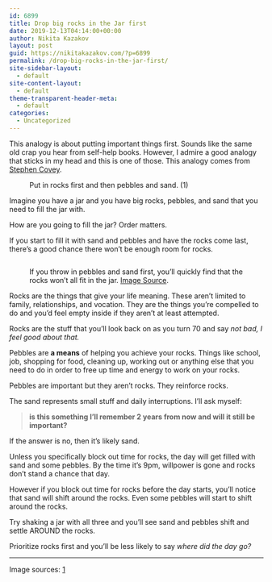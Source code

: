 ```yaml
---
id: 6899
title: Drop big rocks in the Jar first
date: 2019-12-13T04:14:00+00:00
author: Nikita Kazakov
layout: post
guid: https://nikitakazakov.com/?p=6899
permalink: /drop-big-rocks-in-the-jar-first/
site-sidebar-layout:
  - default
site-content-layout:
  - default
theme-transparent-header-meta:
  - default
categories:
  - Uncategorized
---
```


This analogy is about putting important things first. Sounds like the same old crap you hear from self-help books. However, I admire a good analogy that sticks in my head and this is one of those. This analogy comes from [Stephen Covey](https://en.wikipedia.org/wiki/Stephen_Covey).

<figure class="wp-block-image size-large"><img src="https://nikitakazakov.com/wp-content/uploads/2020/02/image-4-1024x550.png" alt="" class="wp-image-6915" srcset="https://nikitakazakov.com/wp-content/uploads/2020/02/image-4-1024x550.png 1024w, https://nikitakazakov.com/wp-content/uploads/2020/02/image-4-300x161.png 300w, https://nikitakazakov.com/wp-content/uploads/2020/02/image-4-768x412.png 768w, https://nikitakazakov.com/wp-content/uploads/2020/02/image-4.png 1140w" sizes="(max-width: 1024px) 100vw, 1024px" /><figcaption>Put in rocks first and then pebbles and sand. (1)</figcaption></figure> 

Imagine you have a jar and you have big rocks, pebbles, and sand that you need to fill the jar with.

How are you going to fill the jar? Order matters.

If you start to fill it with sand and pebbles and have the rocks come last, there&#8217;s a good chance there won&#8217;t be enough room for rocks.<figure class="wp-block-image size-large">

<img src="https://nikitakazakov.com/wp-content/uploads/2020/02/image-5.png" alt="" class="wp-image-6919" srcset="https://nikitakazakov.com/wp-content/uploads/2020/02/image-5.png 1012w, https://nikitakazakov.com/wp-content/uploads/2020/02/image-5-300x239.png 300w, https://nikitakazakov.com/wp-content/uploads/2020/02/image-5-768x612.png 768w" sizes="(max-width: 1012px) 100vw, 1012px" /> <figcaption>If you throw in pebbles and sand first, you&#8217;ll quickly find that the rocks won&#8217;t all fit in the jar. [Image Source](https://www.chronicle.com/blogs/profhacker/files/2015/02/The-5-Choices-rocks-680x355.png).</figcaption></figure> 

Rocks are the things that give your life meaning. These aren&#8217;t limited to family, relationships, and vocation. They are the things you&#8217;re compelled to do and you&#8217;d feel empty inside if they aren&#8217;t at least attempted.

Rocks are the stuff that you&#8217;ll look back on as you turn 70 and say _not bad, I feel good about that._

Pebbles are **a means** of helping you achieve your rocks. Things like school, job, shopping for food, cleaning up, working out or anything else that you need to do in order to free up time and energy to work on your rocks.

Pebbles are important but they aren&#8217;t rocks. They reinforce rocks.

The sand represents small stuff and daily interruptions. I&#8217;ll ask myself:

<blockquote class="wp-block-quote">
  <p>
    <strong>is this something I&#8217;ll remember 2 years from now and will it still be important?</strong>
  </p>
</blockquote>

If the answer is no, then it&#8217;s likely sand.

Unless you specifically block out time for rocks, the day will get filled with sand and some pebbles. By the time it&#8217;s 9pm, willpower is gone and rocks don&#8217;t stand a chance that day.

However if you block out time for rocks before the day starts, you&#8217;ll notice that sand will shift around the rocks. Even some pebbles will start to shift around the rocks.

Try shaking a jar with all three and you&#8217;ll see sand and pebbles shift and settle AROUND the rocks.

Prioritize rocks first and you&#8217;ll be less likely to say _where did the day go?_

<hr class="wp-block-separator" />

Image sources: [1](http://mindfulambition.net/big-rocks-first/)